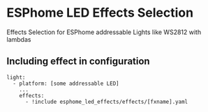 # ESPhome LED Effects Selection
Effects Selection for ESPhome addressable Lights like WS2812 with lambdas


## Including effect in configuration
```
light:
  - platform: [some addressable LED]
    ...
    effects:
      - !include esphome_led_effects/effects/[fxname].yaml
```


